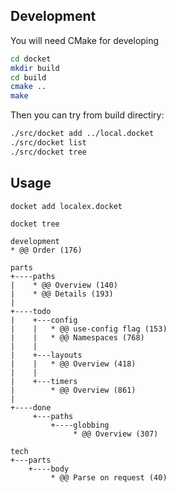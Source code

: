 


## Development

You will need CMake for developing

```bash
cd docket
mkdir build
cd build
cmake ..
make
```

Then you can try from build directiry:
```bash
./src/docket add ../local.docket
./src/docket list
./src/docket tree
```

## Usage

`docket add localex.docket`

`docket tree`

```
development
* @@ Order (176)

parts
+----paths
|    * @@ Overview (140)
|    * @@ Details (193)
|
+----todo
|    +---config
|    |   * @@ use-config flag (153)
|    |   * @@ Namespaces (768)
|    |
|    +---layouts
|    |   * @@ Overview (418)
|    |
|    +---timers
|        * @@ Overview (861)
|
+----done
     +---paths
         +----globbing
              * @@ Overview (307)

tech
+---parts
    +----body
         * @@ Parse on request (40)
```
